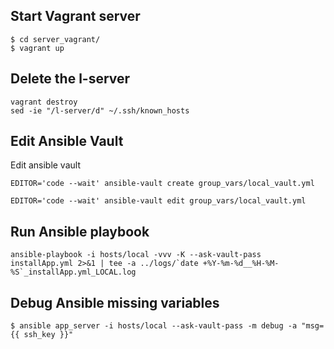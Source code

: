 ## Start Vagrant server

```
$ cd server_vagrant/
$ vagrant up
```

## Delete the l-server
```
vagrant destroy
sed -ie "/l-server/d" ~/.ssh/known_hosts
```

## Edit Ansible Vault

Edit ansible vault
```
EDITOR='code --wait' ansible-vault create group_vars/local_vault.yml 

EDITOR='code --wait' ansible-vault edit group_vars/local_vault.yml 
```

## Run Ansible playbook

```
ansible-playbook -i hosts/local -vvv -K --ask-vault-pass installApp.yml 2>&1 | tee -a ../logs/`date +%Y-%m-%d__%H-%M-%S`_installApp.yml_LOCAL.log
```

## Debug Ansible missing variables
```
$ ansible app_server -i hosts/local --ask-vault-pass -m debug -a "msg={{ ssh_key }}"
```